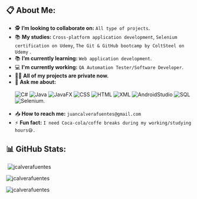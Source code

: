 ## 📋 About Me:

- 🕵 **I’m looking to collaborate on:** `All type of projects`.<br>
- 📚 **My studies:** `Cross-platform application development`, `Selenium certification on Udemy`, `The Git & GitHub bootcamp by ColtSteel on Udemy` .<br>
- 📚 **I’m currently learning:** `Web application development`.<br>
- 💻 **I'm currently working:** `QA Automation Tester/Software Developer`.<br>
- 👨‍💻 **All of my projects are private now.** 
- 💬 **Ask me about:** <br><br>
![C#](https://img.shields.io/badge/C%23-violet) ![Java](https://img.shields.io/badge/Java-brown) ![JavaFX](https://img.shields.io/badge/JavaFX-red) ![CSS](https://img.shields.io/badge/CSS-blue) ![HTML](https://img.shields.io/badge/HTML-orange) ![XML](https://img.shields.io/badge/XML-yellow) ![AndroidStudio](https://img.shields.io/badge/Android_Studio-aqua) ![SQL](https://img.shields.io/badge/SQL-black) ![Selenium](https://img.shields.io/badge/Selenium-green).<br><br>
- 📥 **How to reach me:** `juancalverafuentes@gmail.com`
- ⚡ **Fun fact:** `I need Coca-cola/coffe breaks during my working/studying hours😅.`

## 📊 GitHub Stats:
<p>&nbsp;<img align="center" src="https://github-readme-stats.vercel.app/api?username=jcalverafuentes&show_icons=true&locale=en" alt="jcalverafuentes" /></p>
<p><img align="center" src="https://github-readme-streak-stats.herokuapp.com/?user=jcalverafuentes&" alt="jcalverafuentes" /></p>
<p><img align="left" src="https://github-readme-stats.vercel.app/api/top-langs?username=jcalverafuentes&show_icons=true&locale=en&layout=compact" alt="jcalverafuentes" /></p><br><br><br>
<br><br><br><br><br>
